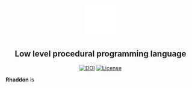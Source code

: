<div align="center">

<img src="branding\logo.png" width="17%">

## Low level procedural programming language 
[![DOI](https://zenodo.org/badge/630897036.svg)](https://zenodo.org/badge/latestdoi/630897036)
[![License](https://img.shields.io/badge/License-Apache_2.0-blue.svg)](https://opensource.org/licenses/Apache-2.0)
</div>

**Rhaddon** is
